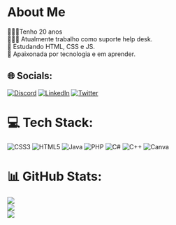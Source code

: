 # About Me
🙆🏻‍♀️Tenho 20 anos<br>👩🏻‍💻 Atualmente trabalho como suporte help desk.<br>📖 Estudando HTML, CSS e JS.<br>💖 Apaixonada por tecnologia e em aprender.


## 🌐 Socials:
[![Discord](https://img.shields.io/badge/Discord-%237289DA.svg?logo=discord&logoColor=white)](https://discord.gg/lilopesx#3051) [![LinkedIn](https://img.shields.io/badge/LinkedIn-%230077B5.svg?logo=linkedin&logoColor=white)](https://linkedin.com/in/https://www.linkedin.com/in/l%C3%ADvia-v-409242121/) [![Twitter](https://img.shields.io/badge/Twitter-%231DA1F2.svg?logo=Twitter&logoColor=white)](https://twitter.com/@lilopesx) 

# 💻 Tech Stack:
![CSS3](https://img.shields.io/badge/css3-%231572B6.svg?style=plastic&logo=css3&logoColor=white) ![HTML5](https://img.shields.io/badge/html5-%23E34F26.svg?style=plastic&logo=html5&logoColor=white) ![Java](https://img.shields.io/badge/java-%23ED8B00.svg?style=plastic&logo=java&logoColor=white) ![PHP](https://img.shields.io/badge/php-%23777BB4.svg?style=plastic&logo=php&logoColor=white) ![C#](https://img.shields.io/badge/c%23-%23239120.svg?style=plastic&logo=c-sharp&logoColor=white) ![C++](https://img.shields.io/badge/c++-%2300599C.svg?style=plastic&logo=c%2B%2B&logoColor=white) ![Canva](https://img.shields.io/badge/Canva-%2300C4CC.svg?style=plastic&logo=Canva&logoColor=white)
# 📊 GitHub Stats:
![](https://github-readme-stats.vercel.app/api?username=lilopesx&theme=dark&hide_border=true&include_all_commits=false&count_private=false)<br/>
![](https://github-readme-streak-stats.herokuapp.com/?user=lilopesx&theme=dark&hide_border=true)<br/>
![](https://github-readme-stats.vercel.app/api/top-langs/?username=lilopesx&theme=dark&hide_border=true&include_all_commits=false&count_private=false&layout=compact)

<!-- Proudly created with GPRM ( https://gprm.itsvg.in ) -->
